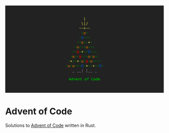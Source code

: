 ![Advent of Code](./aoc.png)

# Advent of Code

Solutions to [Advent of Code](https://adventofcode.com/) written in Rust.
